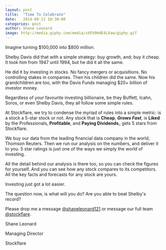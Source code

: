 ```yaml
---
layout: post
title:  "Time To Celebrate"
date:   2014-09-12 10:30:00
categories: post
author: Shane Leonard
image: http://media.giphy.com/media/vXFb9HdE4LXaw/giphy.gif
---
```


Imagine turning $100,000 into $800 million. 

Shelby Davis did that with a simple strategy: buy growth, and; buy it cheap. It took him from 1947 until 1994, but he did it all the same. 

He did it by investing in stocks. No fancy mergers or acquisitions. No controlling stakes in companies. Then his children did the same. Now his grandchildren are too, with the Davis Funds managing $20+ billion of investor money.

Regardless of your favourite investing billionaire, be they Buffett, Icahn, Soros, or even Shelby Davis, they all follow some simple rules. 

At Stockflare, we try to condense the myriad of rules into a simple metric: is a stock a 5-star stock or not. Any stock that is __Cheap__, ___Grows Fast___, is __Liked__ by the Professionals, __Profitable__, and __Paying Dividends___ gets 5 stars from Stockflare.

We buy our data from the leading financial data company in the world, Thomson Reuters. Then we run our analysis on the numbers, and deliver it to you. 5 star ratings is just one of the ways we simply the world of investing.

All the detail behind our analysis is there too, so you can check the figures for yourself. And you can see how any stock compares to its competitors. All the key facts and forecasts for any stock are yours. 

Investing just got a lot easier.

The question now, is what will you do? Are you able to beat Shelby's record?

Please drop me a message [@shaneleonard121](https://twitter.com/shaneleonard121) or message our full team [@stockflare](https://twitter.com/stockflare).

Shane Leonard

Managing Director

Stockflare